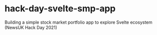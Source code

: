 # hack-day-svelte-smp-app
Building a simple stock market portfolio app to explore Svelte ecosystem (NewsUK Hack Day 2021)
